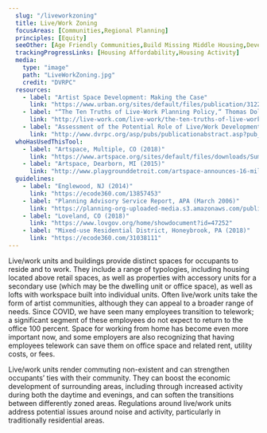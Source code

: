 ```yaml
---
  slug: "/liveworkzoning"
  title: Live/Work Zoning
  focusAreas: [Communities,Regional Planning]
  principles: [Equity]
  seeOther: [Age Friendly Communities,Build Missing Middle Housing,Development without Displacement,]
  trackingProgressLinks: [Housing Affordability,Housing Activity]
  media: 
    type: "image"
    path: "LiveWorkZoning.jpg"
    credit: "DVRPC"
  resources: 
    - label: "Artist Space Development: Making the Case"
      link: "https://www.urban.org/sites/default/files/publication/31226/1001176-Artist-Space-Development-Making-the-Case.PDF"
    - label: "“The Ten Truths of Live-Work Planning Policy,“ Thomas Dolan Architects"
      link: "http://live-work.com/live-work/the-ten-truths-of-live-work-planning-policy/"
    - label: "Assessment of the Potential Role of Live/Work Development in Centers, DVRPC"
      link: "http://www.dvrpc.org/asp/pubs/publicationabstract.asp?pub_id=04032"  
  whoHasUsedThisTool: 
    - label: "Artspace, Multiple, CO (2018)"
      link: "https://www.artspace.org/sites/default/files/downloads/Summer%202018%20Quarterly_Out%20There_Rural%20Ed.pdf"
    - label: "Artspace, Dearborn, MI (2015)"
      link: "http://www.playgrounddetroit.com/artspace-announces-16-million-dollar-livework-campus-in-dearborn-to-create-an-anchor-for-creative-economy/"
  guidelines: 
    - label: "Englewood, NJ (2014)"
      link: "https://ecode360.com/13857453"
    - label: "Planning Advisory Service Report, APA (March 2006)"
      link: "https://planning-org-uploaded-media.s3.amazonaws.com/publication/download_pdf/PAS-Report-556.pdf"
    - label: "Loveland, CO (2018)"
      link: "https://www.lovgov.org/home/showdocument?id=47252"
    - label: "Mixed-use Residential District, Honeybrook, PA (2018)"
      link: "https://ecode360.com/31038111"
---
```


Live/work units and buildings provide distinct spaces for occupants to reside and to work. They include a range of typologies, including housing located above retail spaces, as well as properties with accessory units for a secondary use (which may be the dwelling unit or office space), as well as lofts with workspace built into individual units. Often live/work units take the form of artist communities, although they can appeal to a broader range of needs. Since COVID, we have seen many employees transition to telework; a significant segment of these employees do not expect to return to the office 100 percent. Space for working from home has become even more important now, and some employers are also recognizing that having employees telework can save them on office space and related rent, utility costs, or fees.

Live/work units render commuting non-existent and can strengthen occupants’ ties with their community. They can boost the economic development of surrounding areas, including through increased activity during both the daytime and evenings, and can soften the transitions between differently zoned areas. Regulations around live/work units address potential issues around noise and activity, particularly in traditionally residential areas.
